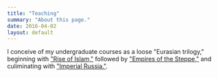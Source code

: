 ```yaml
---
title: "Teaching"
summary: "About this page."
date: 2016-04-02
layout: default
---
```



I conceive of my undergraduate courses as a loose "Eurasian trilogy," beginning with ["Rise of Islam,"](https://www.academia.edu/38158975/Rise_of_Islam_Syllabus_) followed by ["Empires of the Steppe,"](https://www.academia.edu/28288742/Empires_of_the_Steppe_Eurasia_from_the_Mongols_to_the_Soviet_Union_Syllabus_) and culiminating with ["Imperial Russia."](https://www.academia.edu/37326736/Imperial_Russia_Syllabus_).

